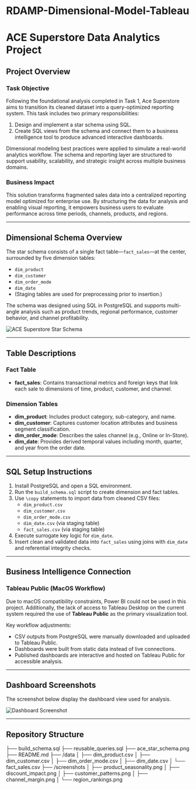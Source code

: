 # RDAMP-Dimensional-Model-Tableau
# ACE Superstore Data Analytics Project

## Project Overview

### Task Objective

Following the foundational analysis completed in Task 1, Ace Superstore aims to transition its cleaned dataset into a query-optimized reporting system. This task includes two primary responsibilities:

1. Design and implement a star schema using SQL.
2. Create SQL views from the schema and connect them to a business intelligence tool to produce advanced interactive dashboards.

Dimensional modeling best practices were applied to simulate a real-world analytics workflow. The schema and reporting layer are structured to support usability, scalability, and strategic insight across multiple business domains.

### Business Impact

This solution transforms fragmented sales data into a centralized reporting model optimized for enterprise use. By structuring the data for analysis and enabling visual reporting, it empowers business users to evaluate performance across time periods, channels, products, and regions.

---

## Dimensional Schema Overview

The star schema consists of a single fact table—`fact_sales`—at the center, surrounded by five dimension tables:

- `dim_product`
- `dim_customer`
- `dim_order_mode`
- `dim_date`
- (Staging tables are used for preprocessing prior to insertion.)

The schema was designed using SQL in PostgreSQL and supports multi-angle analysis such as product trends, regional performance, customer behavior, and channel profitability.

![ACE Superstore Star Schema](./ace_star_schema.png)

---

## Table Descriptions

### Fact Table

- **fact_sales**: Contains transactional metrics and foreign keys that link each sale to dimensions of time, product, customer, and channel.

### Dimension Tables

- **dim_product**: Includes product category, sub-category, and name.
- **dim_customer**: Captures customer location attributes and business segment classification.
- **dim_order_mode**: Describes the sales channel (e.g., Online or In-Store).
- **dim_date**: Provides derived temporal values including month, quarter, and year from the order date.

---

## SQL Setup Instructions

1. Install PostgreSQL and open a SQL environment.
2. Run the `build_schema.sql` script to create dimension and fact tables.
3. Use `\copy` statements to import data from cleaned CSV files:
   - `dim_product.csv`
   - `dim_customer.csv`
   - `dim_order_mode.csv`
   - `dim_date.csv` (via staging table)
   - `fact_sales.csv` (via staging table)
4. Execute surrogate key logic for `dim_date`.
5. Insert clean and validated data into `fact_sales` using joins with `dim_date` and referential integrity checks.

---

## Business Intelligence Connection

### Tableau Public (MacOS Workflow)

Due to macOS compatibility constraints, Power BI could not be used in this project. Additionally, the lack of access to Tableau Desktop on the current system required the use of **Tableau Public** as the primary visualization tool.

Key workflow adjustments:

- CSV outputs from PostgreSQL were manually downloaded and uploaded to Tableau Public.
- Dashboards were built from static data instead of live connections.
- Published dashboards are interactive and hosted on Tableau Public for accessible analysis.

---

## Dashboard Screenshots

The screenshot below display the dashboard view used for analysis.

![Dashboard Screenshot](tableau/Elena_Losavio_Ace_Dashboard.png)

---

## Repository Structure
├── build_schema.sql ├── reusable_queries.sql ├── ace_star_schema.png ├── README.md  ├── /data │ ├── dim_product.csv │ ├── dim_customer.csv │ ├── dim_order_mode.csv │ ├── dim_date.csv │ └── fact_sales.csv ├── /screenshots │ ├── product_seasonality.png │ ├── discount_impact.png │ ├── customer_patterns.png │ ├── channel_margin.png │ └── region_rankings.png
